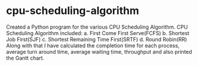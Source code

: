 # cpu-scheduling-algorithm
Created a Python program for the various CPU Scheduling Algorithm.
CPU Scheduling Algorithm included:
a. First Come First Serve(FCFS)
b. Shortest Job First(SJF)
c. Shortest Remaining Time First(SRTF)
d. Round Robin(RR)
Along with that I have calculated the completion time for each process, average turn around time, average waiting time, throughput and also printed the Gantt chart.
